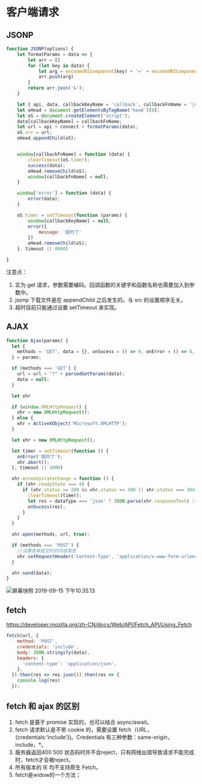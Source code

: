# 客户端请求

## JSONP
```js
function JSONP(options) {
    let formatParams = data => {
        let arr = []
        for (let key in data) {
            let arg = encodeURIComponent(key) + '=' + encodeURIComponent(data[key]);
            arr.push(arg)
        }
        return arr.join('&');
    }

    let { api, data, callbackKeyName = 'callback', callbackFnName = 'jsonp_' + new Date(), success, error, timeout, connect = '?' } = options;
    let oHead = document.getElementsByTagName('head')[0];
    let oS = document.createElement('script');
    data[callbackKeyName] = callbackFnName;
    let url = api + connect + formatParams(data);
    oS.src = url;
    oHead.appendChild(oS);


    window[callbackFnName] = function (data) {
        clearTimeout(oS.timer);
        success(data);
        oHead.removeChild(oS);
        window[callbackFnName] = null;
    }

    window['error'] = function (data) {
        error(data);
    }

    oS.timer = setTimeout(function (params) {
        window[callbackKeyName] = null;
        error({
            message: '超时了'
        })
        oHead.removeChild(oS);
    }, timeout || 8000)

}

```
注意点：
1. 实为 get 请求，参数需要编码。回调函数的关键字和函数名称也需要加入到参数中。
2. jsonp 下载文件是在 appendChild 之后发生的。与 src 的设置顺序无关。
3. 超时目前只能通过设置 setTimeout 来实现。

## AJAX
```js
function Ajax(params) {
  let {
    methods = 'GET', data = {}, onSucess = () => 0, onError = () => 0, url = '', timeout, dataType
  } = params;

  if (methods === 'GET') {
    url = url + "?" + parsedGetParams(data);
    data = null;
  }

  let xhr

  if (window.XMLHttpRequest) {
    xhr = new XMLHttpRequest();
  } else {
    xhr = ActiveXObject('Microsoft.XMLHTTP');
  }

  let xhr = new XMLHttpRequest();

  let timer = setTimeout(function () {
    onError('超时了');
    xhr.abort();
  }, timeout || 3000)

  xhr.onreadystatechange = function () {
    if (xhr.readyState === 4) {
      if (xhr.status >= 200 && xhr.status <= 300 || xhr.status === 304) {
        clearTimeout(timer);
        let res = dataType === 'json' ? JSON.parse(xhr.responseText) : xhr.responseText
        onSucess(res);
      }
    }
  }

  xhr.open(methods, url, true);

  if (methods === 'POST') {
    //设置表单提交时的内容类型
    xhr.setRequestHeader('Content-Type', 'application/x-www-form-urlencoded');
  }

  xhr.send(data);
}
```
![屏幕快照 2019-09-15 下午10.35.13](https://shenggao.oss-cn-beijing.aliyuncs.com/blog/2020/07/16/ping-mu-kuai-zhao-20190915-xia-wu103513.png)

## fetch
https://developer.mozilla.org/zh-CN/docs/Web/API/Fetch_API/Using_Fetch
```js
fetch(url, {
    method: 'POST',
    credentials: 'include',
    body: JSON.stringify(data),
    headers: {
      'content-type': 'application/json',
    },
  }).then(res => res.json()).then(res => {
    console.log(res)
  });
```

## fetch 和 ajax 的区别
1. fetch 是基于 promise 实现的，也可以结合 async/await。
2. fetch 请求默认是不带 cookie 的，需要设置 fetch（URL，{credentials:’include’})。Credentials 有三种参数：same-origin，include，*。
3. 服务器返回400 500 状态码时并不会reject，只有网络出错导致请求不能完成时，fetch才会被reject。
4. 所有版本的 IE 均不支持原生 Fetch。
5. fetch是widow的一个方法；